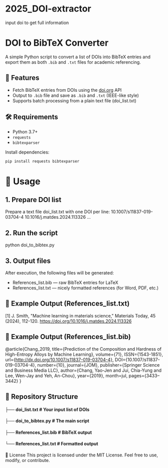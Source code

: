 # 2025_DOI-extractor
input doi to get full information

# DOI to BibTeX Converter

A simple Python script to convert a list of DOIs into BibTeX entries and export them as both `.bib` and `.txt` files for academic referencing.

## 📌 Features

- Fetch BibTeX entries from DOIs using the [doi.org](https://doi.org/) API
- Output to `.bib` file and save as `.bib` and `.txt` (IEEE-like style)
- Supports batch processing from a plain text file (doi_list.txt)

## 🛠️ Requirements

- Python 3.7+
- `requests`
- `bibtexparser`

Install dependencies:
```bash
pip install requests bibtexparser
```

# 🚀 Usage
## 1. Prepare DOI list
Prepare a text file doi_list.txt with one DOI per line:
10.1007/s11837-019-03704-4
10.1016/j.matdes.2024.113326
...
## 2. Run the script
python doi_to_bibtex.py

## 3. Output files
After execution, the following files will be generated:
 - References_list.bib — raw BibTeX entries for LaTeX
 - References_list.txt — nicely formatted references (for Word, PDF, etc.)

## 📄 Example Output (References_list.txt)
[1] J. Smith, "Machine learning in materials science," Materials Today, 45 (2024), 112-120. https://doi.org/10.1016/j.matdes.2024.113326

## 📄 Example Output (References_list.bib)
@article{Chang_2019, title={Prediction of the Composition and Hardness of High-Entropy Alloys by Machine Learning}, volume={71}, ISSN={1543-1851}, url={http://dx.doi.org/10.1007/s11837-019-03704-4}, DOI={10.1007/s11837-019-03704-4}, number={10}, journal={JOM}, publisher={Springer Science and Business Media LLC}, author={Chang, Yao-Jen and Jui, Chia-Yung and Lee, Wen-Jay and Yeh, An-Chou}, year={2019}, month=jul, pages={3433–3442} }


## 📂 Repository Structure
#### ├── doi_list.txt             # Your input list of DOIs
#### ├── doi_to_bibtex.py         # The main script
#### ├── References_list.bib      # BibTeX output
#### └── References_list.txt      # Formatted output

🔗 License
This project is licensed under the MIT License.
Feel free to use, modify, or contribute.
